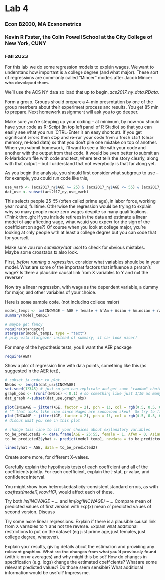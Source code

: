 Lab 4
================

### Econ B2000, MA Econometrics

### Kevin R Foster, the Colin Powell School at the City College of New York, CUNY

### Fall 2023

For this lab, we do some regression models to explain wages. We want to
understand how important is a college degree (and what major). These
sort of regressions are commonly called “Mincer” models after Jacob
Mincer who developed them.

We’ll use the ACS NY data so load that up to begin,
*acs2017_ny_data.RData*.

Form a group. Groups should prepare a 4-min presentation by one of the
group members about their experiment process and results. You get 85 min
to prepare. Next homework assignment will ask you to go deeper.

Make sure you’re stepping up your coding – at minimum, by now you should
have your code as R-Script (in top left panel of R Studio) so that you
can easily see what you run (CTRL-Enter is an easy shortcut). If you get
significant errors then stop and re-run your code from a fresh start
(clear memory, re-load data) so that you don’t pile one mistake on top
of another. When you submit homework, I’ll want to see a file with your
code and another with the output from that code. It would be even better
to submit an R-Markdown file with code and text, where text tells the
story clearly, along with that output – but I understand that not
everybody is that far along yet.

As you begin the analysis, you should first consider what subgroup to
use – for example, you could run code like this,

``` r
use_varb <- (acs2017_ny$AGE >= 25) & (acs2017_ny$AGE <= 55) & (acs2017_ny$LABFORCE == 2) & (acs2017_ny$WKSWORK2 > 4) & (acs2017_ny$UHRSWORK >= 35)
dat_use <- subset(acs2017_ny,use_varb) 
```

This selects people 25-55 (often called prime age), in labor force,
working year round, fulltime. Otherwise the regression would be trying
to explain why so many people make zero wages despite so many
qualifications. (Think through: if you include retirees in the data and
estimate a linear model of age affecting wage, what would you expect for
the sign of the coefficient on age?) Of course when you look at college
major, you’re looking at only people with at least a college degree but
you can code that for yourself.

Make sure you run *summary(dat_use)* to check for obvious mistakes.
Maybe some crosstabs to also look.

First, *before running a regression,* consider what variables should be
in your model. What are some of the important factors that influence a
person’s wage? Is there a plausible causal link from X variables to Y
and not the reverse?

Now try a linear regression, with wage as the dependent variable, a
dummy for major, and other variables of your choice.

Here is some sample code, (not including college major)

``` r
model_temp1 <- lm(INCWAGE ~ AGE + female + AfAm + Asian + Amindian + race_oth + Hispanic + educ_hs + educ_somecoll + educ_college + educ_advdeg, data = dat_use)
summary(model_temp1)

# maybe get fancy
require(stargazer)
stargazer(model_temp1, type = "text")
# play with stargazer instead of summary, it can look nicer!
```

For many of the hypothesis tests, you’ll want the AER package

``` r
require(AER)
```

Show a plot of regression line with data points, something like this (as
suggested in the AER text),

``` r
# subset in order to plot...
NNobs <- length(dat_use$INCWAGE)
set.seed(12345) # just so you can replicate and get same "random" choices
graph_obs <- (runif(NNobs) < 0.1) # so something like just 1/10 as many obs
dat_graph <-subset(dat_use,graph_obs)  

plot(INCWAGE ~ jitter(AGE, factor = 2), pch = 16, col = rgb(0.5, 0.5, 0.5, alpha = 0.2), data = dat_graph)
# ^^ that looks like crap since Wages are soooooooo skew!  So try to find some sensible ylim = c(0, ??)
plot(INCWAGE ~ jitter(AGE, factor = 2), pch = 16, col = rgb(0.5, 0.5, 0.5, alpha = 0.2), ylim = c(0,150000), data = dat_graph)
# discus what you see in this plot

# change this line to fit your choices about explanatory variables
to_be_predicted2 <- data.frame(AGE = 25:55, female = 1, AfAm = 0, Asian = 0, Amindian = 1, race_oth = 1, Hispanic = 1, educ_hs = 0, educ_somecoll = 0, educ_college = 1, educ_advdeg = 0)
to_be_predicted2$yhat <- predict(model_temp1, newdata = to_be_predicted2)

lines(yhat ~ AGE, data = to_be_predicted2)
```

Create some more, for different X-values.

Carefully explain the hypothesis tests of each coefficient and all of
the coefficients jointly. For each coefficient, explain the t-stat,
p-value, and confidence interval.

You might show how heteroskedasticity-consistent standard errors, as
with *coeftest(model1,vcovHC)*, would affect each of these.

Try both *lm(INCWAGE ~ …* and *lm(log(INCWAGE) ~ …* Compare mean of
predicted values of first version with exp(x) mean of predicted values
of second version. Discuss.

Try some more linear regressions. Explain if there is a plausible causal
link from X variables to Y and not the reverse. Explain what additional
restrictions to put on the dataset (eg just prime age, just females,
just college degree, whatever).

Explain your results, giving details about the estimation and providing
any relevant graphics. What are the changes from what you’d previously
found (with k-nn or averages) and why might this be so? How do changes
in specification (e.g. logs) change the estimated coefficients? What are
some relevant predicted values? Do those seem sensible? What additional
information would be useful? Impress me.
